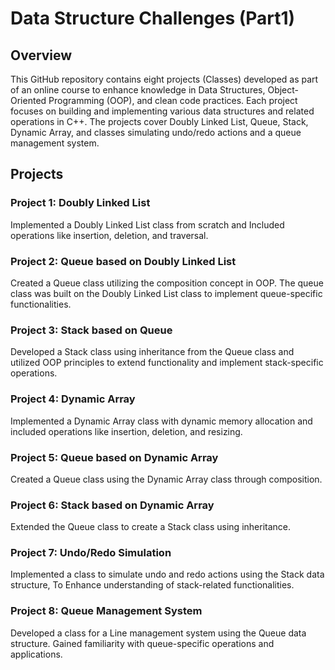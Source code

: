 # Data Structure Challenges (Part1)

## Overview
This GitHub repository contains eight projects (Classes) developed as part of an online course to enhance knowledge in Data Structures, Object-Oriented Programming (OOP), and clean code practices. Each project focuses on building and implementing various data structures and related operations in C++. The projects cover Doubly Linked List, Queue, Stack, Dynamic Array, and classes simulating undo/redo actions and a queue management system.

## Projects
### Project 1: Doubly Linked List
Implemented a Doubly Linked List class from scratch and Included operations like insertion, deletion, and traversal.

### Project 2: Queue based on Doubly Linked List
Created a Queue class utilizing the composition concept in OOP. The queue class was built on the Doubly Linked List class to implement queue-specific functionalities.

### Project 3: Stack based on Queue
Developed a Stack class using inheritance from the Queue class and utilized OOP principles to extend functionality and implement stack-specific operations.

### Project 4: Dynamic Array
Implemented a Dynamic Array class with dynamic memory allocation and included operations like insertion, deletion, and resizing.

### Project 5: Queue based on Dynamic Array
Created a Queue class using the Dynamic Array class through composition.

### Project 6: Stack based on Dynamic Array
Extended the Queue class to create a Stack class using inheritance.

### Project 7: Undo/Redo Simulation
Implemented a class to simulate undo and redo actions using the Stack data structure, To Enhance understanding of stack-related functionalities.

### Project 8: Queue Management System
Developed a class for a Line management system using the Queue data structure. Gained familiarity with queue-specific operations and applications.
